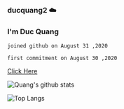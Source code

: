 ### ducquang2 ☁️

<h3>I'm Duc Quang</h3>

```
joined github on August 31 ,2020

first commitment on August 30 ,2020
```

[Click Here](https://www.linkedin.com/in/duc-quang/)

![Quang's github stats](https://github-readme-stats.vercel.app/api?username=ducquang2&show_icons=true&theme=merko)


![Top Langs](https://github-readme-stats.vercel.app/api/top-langs/?username=ducquang2&layout=compact)
